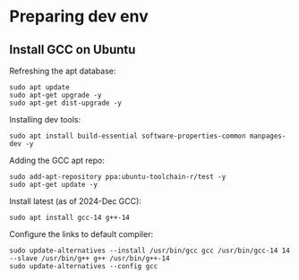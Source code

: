 # Preparing dev env

## Install GCC on Ubuntu
Refreshing the apt database:

```
sudo apt update
sudo apt-get upgrade -y
sudo apt-get dist-upgrade -y
```
Installing dev tools:
```
sudo apt install build-essential software-properties-common manpages-dev -y
```
Adding the GCC apt repo:
```
sudo add-apt-repository ppa:ubuntu-toolchain-r/test -y
sudo apt-get update -y
```
Install latest (as of 2024-Dec GCC):
```
sudo apt install gcc-14 g++-14
```
Configure the links to default compiler:
```
sudo update-alternatives --install /usr/bin/gcc gcc /usr/bin/gcc-14 14 --slave /usr/bin/g++ g++ /usr/bin/g++-14
sudo update-alternatives --config gcc
```

